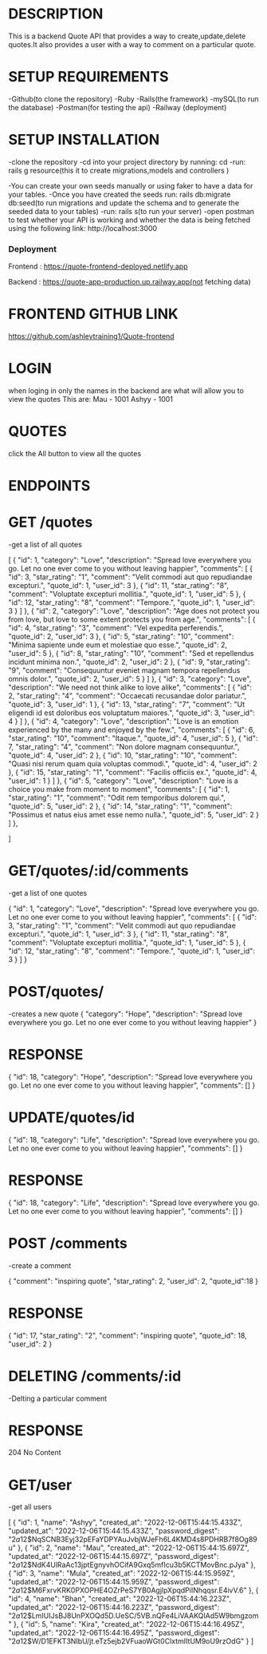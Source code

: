 # DESCRIPTION

This is a backend Quote API that provides a way to create,update,delete quotes.It also provides a user with a way to comment on a particular quote.

# SETUP REQUIREMENTS

-Github(to clone the repository)
-Ruby
-Rails(the framework)
-mySQL(to run the database)
-Postman(for testing the api)
-Railway (deployment)

# SETUP INSTALLATION

-clone the repository
-cd into your project directory by running:
cd -run: rails g resource(this it to create migrations,models and controllers )

-You can create your own seeds manually or using faker to have a data for your tables.
-Once you have created the seeds run: rails db:migrate db:seed(to run migrations and update the schema and to generate the seeded data to your tables)
-run: rails s(to run your server)
-open postman to test whether your API is working and whether the data is being fetched using the following link:
http://localhost:3000

### Deployment

Frontend :
   https://quote-frontend-deployed.netlify.app

Backend :
   https://quote-app-production.up.railway.app(not fetching data)

   # FRONTEND GITHUB LINK

   https://github.com/ashleytraining1/Quote-frontend

   # LOGIN

when loging in only the names in the backend are what will allow you to view the quotes
This are:
Mau - 1001
Ashyy - 1001

# QUOTES

click the All button to view  all the quotes


# ENDPOINTS

# GET /quotes

-get a list of all quotes

[
{
"id": 1,
"category": "Love",
"description": "Spread love everywhere you go. Let no one ever come to you without leaving happier",
"comments": [
{
"id": 3,
"star_rating": "1",
"comment": "Velit commodi aut quo repudiandae excepturi.",
"quote_id": 1,
"user_id": 3
},
{
"id": 11,
"star_rating": "8",
"comment": "Voluptate excepturi mollitia.",
"quote_id": 1,
"user_id": 5
},
{
"id": 12,
"star_rating": "8",
"comment": "Tempore.",
"quote_id": 1,
"user_id": 3
}
]
},
{
"id": 2,
"category": "Love",
"description": "Age does not protect you from love, but love to some extent protects you from age.",
"comments": [
{
"id": 4,
"star_rating": "3",
"comment": "Vel expedita perferendis.",
"quote_id": 2,
"user_id": 3
},
{
"id": 5,
"star_rating": "10",
"comment": "Minima sapiente unde eum et molestiae quo esse.",
"quote_id": 2,
"user_id": 5
},
{
"id": 8,
"star_rating": "10",
"comment": "Sed et repellendus incidunt minima non.",
"quote_id": 2,
"user_id": 2
},
{
"id": 9,
"star_rating": "9",
"comment": "Consequuntur eveniet magnam tempora repellendus omnis dolor.",
"quote_id": 2,
"user_id": 5
}
]
},
{
"id": 3,
"category": "Love",
"description": "We need not think alike to love alike",
"comments": [
{
"id": 2,
"star_rating": "4",
"comment": "Occaecati recusandae dolor pariatur.",
"quote_id": 3,
"user_id": 1
},
{
"id": 13,
"star_rating": "7",
"comment": "Ut eligendi id est doloribus eos voluptatum maiores.",
"quote_id": 3,
"user_id": 4
}
]
},
{
"id": 4,
"category": "Love",
"description": "Love is an emotion experienced by the many and enjoyed by the few.",
"comments": [
{
"id": 6,
"star_rating": "10",
"comment": "Itaque.",
"quote_id": 4,
"user_id": 5
},
{
"id": 7,
"star_rating": "4",
"comment": "Non dolore magnam consequuntur.",
"quote_id": 4,
"user_id": 2
},
{
"id": 10,
"star_rating": "10",
"comment": "Quasi nisi rerum quam quia voluptas commodi.",
"quote_id": 4,
"user_id": 2
},
{
"id": 15,
"star_rating": "1",
"comment": "Facilis officiis ex.",
"quote_id": 4,
"user_id": 1
}
]
},
{
"id": 5,
"category": "Love",
"description": "Love is a choice you make from moment to moment",
"comments": [
{
"id": 1,
"star_rating": "1",
"comment": "Odit rem temporibus dolorem qui.",
"quote_id": 5,
"user_id": 2
},
{
"id": 14,
"star_rating": "1",
"comment": "Possimus et natus eius amet esse nemo nulla.",
"quote_id": 5,
"user_id": 2
}
]
},

]

# GET/quotes/:id/comments

-get a list of one quotes

{
"id": 1,
"category": "Love",
"description": "Spread love everywhere you go. Let no one ever come to you without leaving happier",
"comments": [
{
"id": 3,
"star_rating": "1",
"comment": "Velit commodi aut quo repudiandae excepturi.",
"quote_id": 1,
"user_id": 3
},
{
"id": 11,
"star_rating": "8",
"comment": "Voluptate excepturi mollitia.",
"quote_id": 1,
"user_id": 5
},
{
"id": 12,
"star_rating": "8",
"comment": "Tempore.",
"quote_id": 1,
"user_id": 3
}
]
}

# POST/quotes/

-creates a new quote
{
"category": "Hope",
"description": "Spread love everywhere you go. Let no one ever come to you without leaving happier"
}

# RESPONSE

{
"id": 18,
"category": "Hope",
"description": "Spread love everywhere you go. Let no one ever come to you without leaving happier",
"comments": []
}

# UPDATE/quotes/id

{
"id": 18,
"category": "Life",
"description": "Spread love everywhere you go. Let no one ever come to you without leaving happier",
"comments": []
}

# RESPONSE

{
"id": 18,
"category": "Life",
"description": "Spread love everywhere you go. Let no one ever come to you without leaving happier",
"comments": []
}

# POST /comments

-create a comment

{
"comment": "inspiring quote",
"star_rating": 2,
"user_id": 2,
"quote_id":18
}

# RESPONSE

{
"id": 17,
"star_rating": "2",
"comment": "inspiring quote",
"quote_id": 18,
"user_id": 2
}

# DELETING /comments/:id

-Delting a particular comment

# RESPONSE

204 No Content

# GET/user

-get all users

[
{
"id": 1,
"name": "Ashyy",
"created_at": "2022-12-06T15:44:15.433Z",
"updated_at": "2022-12-06T15:44:15.433Z",
"password_digest": "$2a$12$NqSCNB3Eyj32pEFaYDPYAuJvbjWJeFh6L4KMD4s8PDHRB7f8Og89u"
},
{
"id": 2,
"name": "Mau",
"created_at": "2022-12-06T15:44:15.697Z",
"updated_at": "2022-12-06T15:44:15.697Z",
"password_digest": "$2a$12$NdK4UlRaAc13jptEgnyvhOCifA9Gxq5mfIcu3b5KCTMovBnc.pJya"
},
{
"id": 3,
"name": "Mula",
"created_at": "2022-12-06T15:44:15.959Z",
"updated_at": "2022-12-06T15:44:15.959Z",
"password_digest": "$2a$12$M6FxrvKRK0PXOPHE4OZrPeS7YB0AgjlpXpqdPiINhqqsr.E4ivV.6"
},
{
"id": 4,
"name": "Bhan",
"created_at": "2022-12-06T15:44:16.223Z",
"updated_at": "2022-12-06T15:44:16.223Z",
"password_digest": "$2a$12$LmIUIJsBJ8UnPXOQd5D.UeSC/5VB.nQFe4LiVAAKQIAd5W9bmgzom"
},
{
"id": 5,
"name": "Kira",
"created_at": "2022-12-06T15:44:16.495Z",
"updated_at": "2022-12-06T15:44:16.495Z",
"password_digest": "$2a$12$W/D1EFKT3NIbU/jt.eTz5ejb2VFuaoWGt0ClxtmIItUM9oU9rzOdG"
}
]
